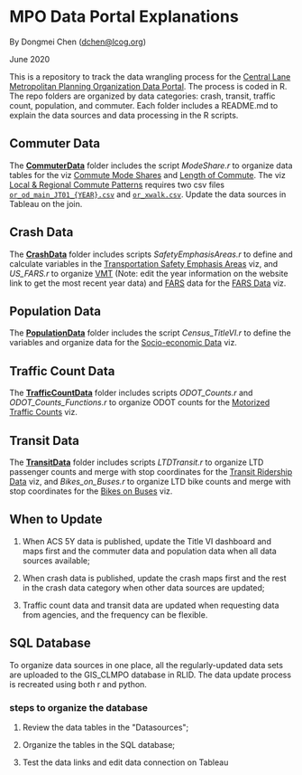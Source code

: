 # MPO Data Portal Explanations
By Dongmei Chen (dchen@lcog.org)

June 2020

This is a repository to track the data wrangling process for the [Central Lane Metropolitan Planning Organization Data Portal](https://www.lcog.org/thempo/page/data). The process is coded in R. The repo folders are organized by data categories: crash, transit, traffic count, population, and commuter. Each folder includes a README.md to explain the data sources and data processing in the R scripts.

## Commuter Data

The [**CommuterData**](https://github.com/dongmeic/MPO_Data_Portal/tree/master/CommuterData) folder includes the script *ModeShare.r* to organize data tables for the viz [Commute Mode Shares](https://www.lcog.org/thempo/page/commuter-mode-shares) and [Length of Commute](https://www.lcog.org/thempo/page/length-commute). The viz [Local & Regional Commute Patterns](https://www.lcog.org/thempo/page/local-regional-commute-patterns) requires two csv files [`or_od_main_JT01_{YEAR}.csv`](https://lehd.ces.census.gov/data/#lodes) and [`or_xwalk.csv`](https://lehd.ces.census.gov/data/lodes/LODES7/or/). Update the data sources in Tableau on the join.

## Crash Data

The [**CrashData**](https://github.com/dongmeic/MPO_Data_Portal/tree/master/CrashData) folder includes scripts *SafetyEmphasisAreas.r* to define and calculate variables in the [Transportation Safety Emphasis Areas](https://www.lcog.org/thempo/page/transportation-safety-emphasis-areas) viz, and *US_FARS.r* to organize [VMT](https://www.fhwa.dot.gov/policyinformation/statistics/2020/vm2.cfm) (Note: edit the year information on the website link to get the most recent year data) and [FARS](https://www-fars.nhtsa.dot.gov/States/StatesCrashesAndAllVictims.aspx) data for the [FARS Data](https://www.lcog.org/thempo/page/fars-data) viz.

## Population Data

The [**PopulationData**](https://github.com/dongmeic/MPO_Data_Portal/tree/master/PopulationData) folder includes the script *Census_TitleVI.r* to define the variables and organize data for the [Socio-economic Data](https://www.lcog.org/thempo/page/socio-economic-data) viz.

## Traffic Count Data

The [**TrafficCountData**](https://github.com/dongmeic/MPO_Data_Portal/tree/master/TrafficCountData) folder includes scripts *ODOT_Counts.r* and *ODOT_Counts_Functions.r* to organize ODOT counts for the [Motorized Traffic Counts](https://www.lcog.org/thempo/page/motorized-traffic-counts) viz.

## Transit Data

The [**TransitData**](https://github.com/dongmeic/MPO_Data_Portal/tree/master/TransitData) folder includes scripts *LTDTransit.r* to organize LTD passenger counts and merge with stop coordinates for the [Transit Ridership Data](https://www.lcog.org/thempo/page/transit-ridership-data) viz, and *Bikes_on_Buses.r* to organize LTD bike counts and merge with stop coordinates for the [Bikes on Buses](https://www.lcog.org/thempo/page/bikes-buses) viz.

## When to Update

1. When ACS 5Y data is published, update the Title VI dashboard and maps first and the commuter data and population data when all data sources available;

2. When crash data is published, update the crash maps first and the rest in the crash data category when other data sources are updated;

3. Traffic count data and transit data are updated when requesting data from agencies, and the frequency can be flexible.

## SQL Database

To organize data sources in one place, all the regularly-updated data sets are uploaded to the GIS_CLMPO database in RLID. The data update process is recreated using both r and python.

### steps to organize the database

1. Review the data tables in the "Datasources";

2. Organize the tables in the SQL database;

3. Test the data links and edit data connection on Tableau
